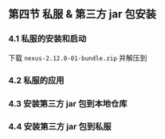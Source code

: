 ## 第四节 私服 & 第三方 jar 包安装



### 4.1 私服的安装和启动

下载 `nexus-2.12.0-01-bundle.zip` 并解压到



### 4.2 私服的应用




### 4.3 安装第三方 jar 包到本地仓库




### 4.4 安装第三方 jar 包到私服
